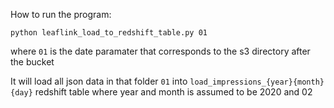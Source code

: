 How to run the program:

`python leaflink_load_to_redshift_table.py 01`

where `01` is the date paramater that corresponds to the s3 directory after the bucket

It will load all json data in that folder `01` into `load_impressions_{year}{month}{day}` redshift table where year and month is assumed to be 2020 and 02 